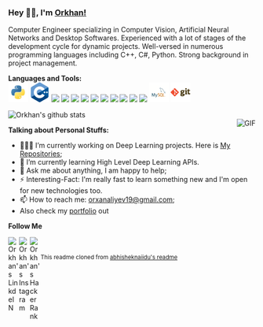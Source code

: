 ### Hey 👋🏽, I'm [Orkhan!](https://github.com/aliyevorkhan) 

Computer Engineer specializing in Computer Vision, Artificial Neural Networks and Desktop Softwares. Experienced with a lot of stages of the development cycle for dynamic projects. Well-versed in numerous programming languages including C++, C#, Python. Strong background in project management.

**Languages and Tools:**  
<code><img height="40" src="https://raw.githubusercontent.com/github/explore/80688e429a7d4ef2fca1e82350fe8e3517d3494d/topics/python/python.png"></code>
<code><img height="40" src="https://raw.githubusercontent.com/github/explore/80688e429a7d4ef2fca1e82350fe8e3517d3494d/topics/cpp/cpp.png"></code>
<code><img height="40" src="https://www.cnjobs.dk/drupal/sites/default/files/2019-01/csharp-01.png"></code>
<code><img height="40" src="https://miro.medium.com/max/5200/0*SxX1UD9Ok_VaCgO-.png"></code>
<code><img height="40" src="https://img2.pngindir.com/20180531/kph/kisspng-gnu-linux-naming-controversy-linux-distribution-li-5b0f779c7eda37.7835322215277403165196.jpg"></code>
<code><img height="40" src="https://seeklogo.com/images/O/opencv-logo-2E094ACFAC-seeklogo.com.png"></code>
<code><img height="40" src="https://miro.medium.com/max/480/1*MCpM5idqhNRjoWCfb_60OA.png"></code>
<code><img height="40" src="https://miro.medium.com/max/2894/0*91DAY0P8BdXHdp7l.png"></code>
<code><img height="40" src="https://miro.medium.com/fit/c/1838/551/1*wwnExqe720PPHykHhs5Hqw.png"></code>
<code><img height="40" src="https://www.openmp.org/wp-content/uploads/openmp-enabling-hpc-since-1997.png"></code>
<code><img height="40" src="https://img2.pngindir.com/20180806/pla/kisspng-visual-studio-2010-d%C3%A9veloppez-pour-le-web-avec-c-inicio-resyst-softwares-5b6887f22b0353.2037366115335772021762.jpg"></code>
<code><img height="40" src="https://img.favpng.com/17/5/2/asp-net-mvc-logo-net-framework-model-view-controller-png-favpng-v24xiWvwG7hnY9K1Y9P8y3tfs.jpg"></code>
<code><img height="40" src="https://raw.githubusercontent.com/github/explore/80688e429a7d4ef2fca1e82350fe8e3517d3494d/topics/mysql/mysql.png"></code>
<code><img height="40" src="https://raw.githubusercontent.com/github/explore/80688e429a7d4ef2fca1e82350fe8e3517d3494d/topics/git/git.png"></code>

![Orkhan's github stats](https://github-readme-stats.vercel.app/api?username=aliyevorkhan&show_icons=true&title_color=fff&icon_color=79ff97&text_color=9f9f9f&bg_color=151515)
<br />
<img align="right" alt="GIF" src="https://media.giphy.com/media/836HiJc7pgzy8iNXCn/giphy.gif" />
  
**Talking about Personal Stuffs:**

- 👨🏽‍💻 I’m currently working on Deep Learning projects. Here is [My Repositories](https://github.com/aliyevorkhan?tab=repositories);
- 🌱 I’m currently learning High Level Deep Learning APIs. 
- 💬 Ask me about anything, I am happy to help;
- ⚡️ Interesting-Fact: I'm really fast to learn something new and I'm open for new technologies too.
- 📫 How to reach me: orxanaliyev19@gmail.com;
- Also check my <a href="https://www.orkh.tech/">portfolio</a> out

**Follow Me**

<a href="https://www.linkedin.com/in/aliyevorkhan1/">
  <img align="left" alt="Orkhan's LinkdeIN" width="22px" src="https://cdn.jsdelivr.net/npm/simple-icons@v3/icons/linkedin.svg" />
</a>
<a href="https://www.instagram.com/theorkh/">
  <img align="left" alt="Orkhan's Instagram" width="22px" src="https://cdn.jsdelivr.net/npm/simple-icons@v3/icons/instagram.svg" />
</a>
<a href="https://www.hackerrank.com/orxanaliyev19">
  <img align="left" alt="Orkhan's HackerRank" width="22px" src="https://cdn.jsdelivr.net/npm/simple-icons@3.4.0/icons/hackerrank.svg" />
</a>
<br/><br/>
<sup>This readme cloned from <a href="https://github.com/abhisheknaiidu">abhisheknaiidu's readme</a></sup>
